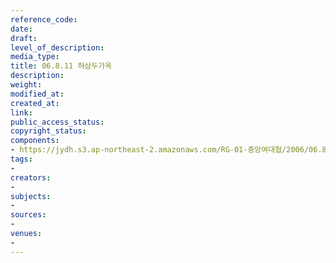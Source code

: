```yaml
---
reference_code: 
date: 
draft: 
level_of_description: 
media_type: 
title: 06.8.11 허삼두가옥
description: 
weight: 
modified_at: 
created_at: 
link: 
public_access_status: 
copyright_status: 
components:
- https://jydh.s3.ap-northeast-2.amazonaws.com/RG-01-중앙여대협/2006/06.8.11+허삼두가옥.jpg
tags:
- 
creators:
- 
subjects:
- 
sources:
- 
venues:
- 
---
```

